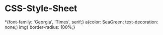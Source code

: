 # CSS-Style-Sheet
*{font-family: 'Georgia', 'Times', serif;}
a{color: SeaGreen; text-decoration: none;)
img{ border-radius: 100%;}
